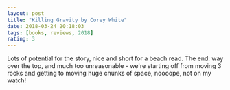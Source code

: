 ```yaml
---
layout: post
title: "Killing Gravity by Corey White"
date: 2018-03-24 20:18:03
tags: [books, reviews, 2018]
rating: 3
---
```

Lots of potential for the story, nice and short for a beach read.
The end: way over the top, and much too unreasonable - we're starting off from moving 3 rocks and getting to moving huge chunks of space, noooope, not on my watch!

